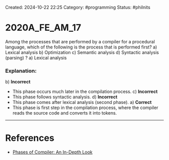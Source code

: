 Created: 2024-10-22 22:25
Category: #programming 
Status: #philnits



# 2020A_FE_AM_17

Among the processes that are performed by a compiler for a procedural language, which of the following is the process that is performed first?
a) Lexical analysis
b) Optimization
c) Semantic analysis
d) Syntactic analysis (parsing)
? 
a) Lexical analysis
### Explanation:

b) **Incorrect**
- This phase occurs much later in the compilation process.
c) **Incorrect**
- This phase follows syntactic analysis.
d) **Incorrect**
- This phase comes after lexical analysis (second phase).
a) **Correct**
- This phase is first step in the compilation process, where the compiler reads the source code and converts it into tokens.



---
# References
- [Phases of Compiler: An In-Depth Look](https://www.theknowledgeacademy.com/blog/phases-of-compiler/)